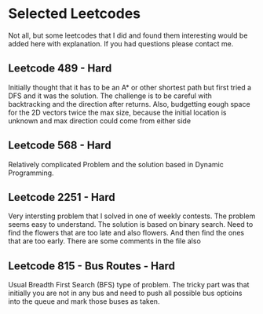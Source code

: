 # Selected Leetcodes
Not all, but some leetcodes that I did and found them interesting would be added here with explanation.
If you had questions please contact me.

## Leetcode 489 - Hard
Initially thought that it has to be an A* or other shortest path but first tried a DFS and it was the solution.
The challenge is to be careful with backtracking and the direction after returns. Also, budgetting eough space for the 2D vectors twice the max size, because the initial location is unknown and max direction could come from either side

## Leetcode 568 - Hard
Relatively complicated Problem and the solution based in Dynamic Programming.

## Leetcode 2251 - Hard
Very intersting problem that I solved in one of weekly contests. The problem seems easy to understand. 
The solution is based on binary search. Need to find the flowers that are too late and also flowers. And then find the ones that are too early. There are some comments in the file also

## Leetcode 815 - Bus Routes - Hard
Usual Breadth First Search (BFS) type of problem. The tricky part was that initially you are not in any bus and need to push all possible bus optioins into the queue and mark those buses as taken. 
